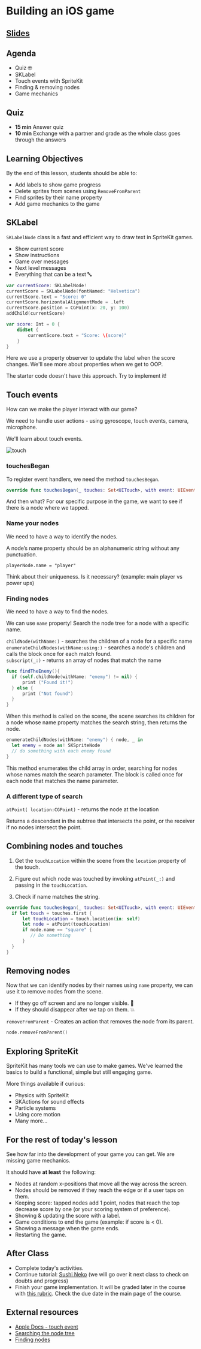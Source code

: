 <!-- Run this slideshow via the following command: -->
<!-- reveal-md README.md -w -->

<!-- .slide: class="header" -->
# Building an iOS game

## [Slides](https://make-school-courses.github.io/MOB-1.1-Introduction-to-Swift/Slides/06-Building-an-iOS-Game/README.html ':ignore')

<!-- > -->

## Agenda

- Quiz 🤓
- SKLabel
- Touch events with SpriteKit
- Finding & removing nodes
- Game mechanics

<!-- > -->

## Quiz

<!--- https://docs.google.com/document/d/1eUn07IC0Njl8XVVjjzaq_jTJNJtXd7Jk7XglhL8W5Pk/edit?usp=sharing -->

- **15 min** Answer quiz
- **10 min** Exchange with a partner and grade as the whole class goes through the answers

<!-- > -->

## Learning Objectives
By the end of this lesson, students should be able to:

- Add labels to show game progress
- Delete sprites from scenes using `RemoveFromParent`
- Find sprites by their name property
- Add game mechanics to the game

<!-- > -->

## SKLabel

`SKLabelNode` class is a fast and efficient way to draw text in SpriteKit games.

- Show current score
- Show instructions
- Game over messages
- Next level messages
- Everything that can be a text 🔤

<!-- v -->

```swift
var currentScore: SKLabelNode!
currentScore = SKLabelNode(fontNamed: "Helvetica")
currentScore.text = "Score: 0"
currentScore.horizontalAlignmentMode = .left
currentScore.position = CGPoint(x: 20, y: 100)
addChild(currentScore)
```

<!-- v -->

```swift
var score: Int = 0 {
    didSet {
        currentScore.text = "Score: \(score)"
    }
}
```

<aside class="notes">
Here we use a property observer to update the label when the score changes. We'll see more about properties when we get to OOP.

The starter code doesn't have this approach. Try to implement it!
</aside>

<!-- > -->

## Touch events

How can we make the player interact with our game?

We need to handle user actions - using gyroscope, touch events, camera, microphone.

We'll learn about touch events.

![touch](assets/touches.png)

<!-- v -->

### touchesBegan

To register event handlers, we need the method `touchesBegan`.

```swift
override func touchesBegan(_ touches: Set<UITouch>, with event: UIEvent?) {}
```

And then what? For our specific purpose in the game, we want to see if there is a node where we tapped.

<!-- v -->

### Name your nodes

We need to have a way to identify the nodes.

A node’s name property should be an alphanumeric string without any punctuation.

`playerNode.name = "player"`

Think about their uniqueness. Is it necessary? (example: main player vs power ups)

<!-- v -->

### Finding nodes

We need to have a way to find the nodes.

We can use `name` property! Search the node tree for a node with a specific name.

`childNode(withName:)` - searches the children of a node for a specific name<br>
`enumerateChildNodes(withName:using:)` - searches a node's children and calls the block once for each match found.<br>
`subscript(_:)` - returns an array of nodes that match the name<br>

<!-- v -->

```swift
func findTheEnemy(){
  if (self.childNode(withName: "enemy") != nil) {
      print ("Found it!")    
  } else {
      print ("Not found")
  }
}
```

When this method is called on the scene, the scene searches its children for a node whose name property matches the search string, then returns the node.

<!-- v -->

```swift
enumerateChildNodes(withName: "enemy") { node, _ in
  let enemy = node as! SKSpriteNode
  // do something with each enemy found
}
```

This method enumerates the child array in order, searching for nodes whose names match the search parameter. The block is called once for each node that matches the name parameter.

<!-- v -->

### A different type of search

`atPoint( location:CGPoint)` - returns the node at the location<br>

Returns a descendant in the subtree that intersects the point, or the receiver if no nodes intersect the point.

<!-- > -->

## Combining nodes and touches

1. Get the `touchLocation` within the scene from the `location` property of the touch.

2. Figure out which node was touched by invoking `atPoint(_:)` and passing in the `touchLocation`.

3. Check if name matches the string.

<!-- v -->

```swift
override func touchesBegan(_ touches: Set<UITouch>, with event: UIEvent?) {
  if let touch = touches.first {
      let touchLocation = touch.location(in: self)
      let node = atPoint(touchLocation)
      if node.name == "square" {
         // Do something
      }
  }
}
```

<!-- > -->

## Removing nodes

Now that we can identify nodes by their names using `name` property, we can use it to remove nodes from the scene.

- If they go off screen and are no longer visible. 👻
- If they should disappear after we tap on them. 💥

`removeFromParent` - Creates an action that removes the node from its parent.

```swift
node.removeFromParent()
```

<!-- > -->

## Exploring SpriteKit

SpriteKit has many tools we can use to make games. We've learned the basics to build a functional, simple but still engaging game.

More things available if curious:

- Physics with SpriteKit
- SKActions for sound effects
- Particle systems
- Using core motion
- Many more...

<!-- > -->

## For the rest of today's lesson

See how far into the development of your game you can get. We are missing game mechanics.

It should have **at least** the following:

<!-- v -->

- Nodes at random x-positions that move all the way across the screen.
- Nodes should be removed if they reach the edge or if a user taps on them.
- Keeping score: tapped nodes add 1 point, nodes that reach the top decrease score by one (or your scoring system of preference).
- Showing & updating the score with a label.
- Game conditions to end the game (example: if score is < 0).
- Showing a message when the game ends.
- Restarting the game.

<!-- > -->

## After Class

- Complete today's activities.
- Continue tutorial: [Sushi Neko](https://www.makeschool.com/academy/track/learn-to-clone-timberman-with-spritekit-and-swift-4) (we will go over it next class to check on doubts and progress)
- Finish your game implementation. It will be graded later in the course with [this rubric](https://www.makeschool.com/rubrics/UnVicmljLTg5). Check the due date in the main page of the course.

<!-- > -->

## External resources

- [Apple Docs - touch event](https://developer.apple.com/documentation/uikit/uiresponder/1621142-touchesbegan)
- [Searching the node tree](https://developer.apple.com/documentation/spritekit/sknode/searching_the_node_tree)
- [Finding nodes](https://developer.apple.com/documentation/spritekit/sknode/1483024-enumeratechildnodes)
